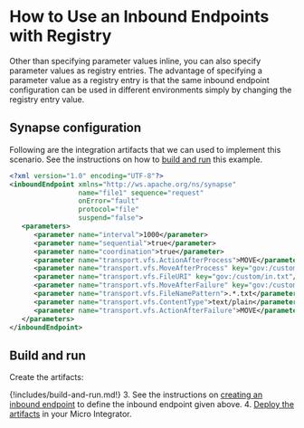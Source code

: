 # How to Use an Inbound Endpoints with Registry

Other than specifying parameter values inline, you can also
specify parameter values as registry entries. The advantage of
specifying a parameter value as a registry entry is that the same
inbound endpoint configuration can be used in different environments
simply by changing the registry entry value.

<!--

```
    <?xml version="1.0" encoding="UTF-8"?>
    <inboundEndpoint xmlns="http://ws.apache.org/ns/synapse" name="file" sequence="request" onError="fault" protocol="file" suspend="false">
       <parameters>
          ...............
          <parameter name="transport.vfs.FileURI" key="conf:/repository/ei/ei-configurations/test"/>
          ...............
       </parameters>
    </inboundEndpoint>
```
-->

## Synapse configuration

Following are the integration artifacts that we can used to implement this scenario. See the instructions on how to [build and run](#build-and-run) this example.
 
```xml
<?xml version="1.0" encoding="UTF-8"?>
<inboundEndpoint xmlns="http://ws.apache.org/ns/synapse" 
                 name="file1" sequence="request" 
                 onError="fault" 
                 protocol="file" 
                 suspend="false">
   <parameters>
      <parameter name="interval">1000</parameter>
      <parameter name="sequential">true</parameter> 
      <parameter name="coordination">true</parameter> 
      <parameter name="transport.vfs.ActionAfterProcess">MOVE</parameter>
      <parameter name="transport.vfs.MoveAfterProcess" key="gov:/custom/out.txt"/>
      <parameter name="transport.vfs.FileURI" key="gov:/custom/in.txt"/>
      <parameter name="transport.vfs.MoveAfterFailure" key="gov:/custom/failed.txt"/>
      <parameter name="transport.vfs.FileNamePattern">.*.txt</parameter>
      <parameter name="transport.vfs.ContentType">text/plain</parameter>
      <parameter name="transport.vfs.ActionAfterFailure">MOVE</parameter>
   </parameters>
</inboundEndpoint>
```

## Build and run

Create the artifacts:

{!includes/build-and-run.md!}
3. See the instructions on [creating an inbound endpoint]({{base_path}}/develop/creating-artifacts/creating-an-inbound-endpoint) to define the inbound endpoint given above.
4. [Deploy the artifacts]({{base_path}}/develop/deploy-artifacts) in your Micro Integrator.